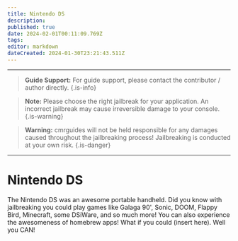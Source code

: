 ```yaml
---
title: Nintendo DS
description: 
published: true
date: 2024-02-01T00:11:09.769Z
tags: 
editor: markdown
dateCreated: 2024-01-30T23:21:43.511Z
---
```


---
> <b>Guide Support:</b>
> For guide support, please contact the contributor / author directly. 
{.is-info}

> <b>Note:</b>
> Please choose the right jailbreak for your application. An incorrect jailbreak may cause irreversible damage to your console. 
{.is-warning}

> <b>Warning:</b>
> cmrguides will not be held responsible for any damages caused throughout the jailbreaking process! Jailbreaking is conducted at your own risk. 
{.is-danger}

---

# Nintendo DS


The Nintendo DS was an awesome portable handheld. Did you know with jailbreaking you could play games like Galaga 90', Sonic, DOOM, Flappy Bird, Minecraft, some DSiWare, and so much more! You can also experience the awesomeness of homebrew apps! What if you could (insert here). Well you CAN!